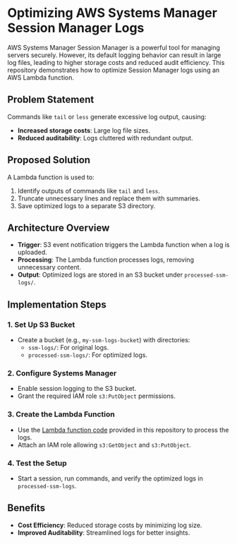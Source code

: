 # Optimizing AWS Systems Manager Session Manager Logs

AWS Systems Manager Session Manager is a powerful tool for managing servers securely. However, its default logging behavior can result in large log files, leading to higher storage costs and reduced audit efficiency. This repository demonstrates how to optimize Session Manager logs using an AWS Lambda function.

## Problem Statement

Commands like `tail` or `less` generate excessive log output, causing:
- **Increased storage costs**: Large log file sizes.
- **Reduced auditability**: Logs cluttered with redundant output.

## Proposed Solution

A Lambda function is used to:
1. Identify outputs of commands like `tail` and `less`.
2. Truncate unnecessary lines and replace them with summaries.
3. Save optimized logs to a separate S3 directory.

## Architecture Overview

- **Trigger**: S3 event notification triggers the Lambda function when a log is uploaded.
- **Processing**: The Lambda function processes logs, removing unnecessary content.
- **Output**: Optimized logs are stored in an S3 bucket under `processed-ssm-logs/`.

## Implementation Steps

### 1. Set Up S3 Bucket
- Create a bucket (e.g., `my-ssm-logs-bucket`) with directories:
  - `ssm-logs/`: For original logs.
  - `processed-ssm-logs/`: For optimized logs.

### 2. Configure Systems Manager
- Enable session logging to the S3 bucket.
- Grant the required IAM role `s3:PutObject` permissions.

### 3. Create the Lambda Function
- Use the [Lambda function code](lambda_function.py) provided in this repository to process the logs.
- Attach an IAM role allowing `s3:GetObject` and `s3:PutObject`.

### 4. Test the Setup
- Start a session, run commands, and verify the optimized logs in `processed-ssm-logs`.

## Benefits
- **Cost Efficiency**: Reduced storage costs by minimizing log size.
- **Improved Auditability**: Streamlined logs for better insights.
